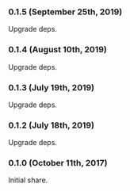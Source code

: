 ### 0.1.5 (September 25th, 2019)

Upgrade deps.

### 0.1.4 (August 10th, 2019)

Upgrade deps.

### 0.1.3 (July 19th, 2019)

Upgrade deps.

### 0.1.2 (July 18th, 2019)

Upgrade deps.

### 0.1.0 (October 11th, 2017)

Initial share.
